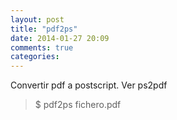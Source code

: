 ```yaml
---
layout: post
title: "pdf2ps"
date: 2014-01-27 20:09
comments: true
categories: 
---
```

Convertir pdf a postscript. Ver ps2pdf

>$ pdf2ps fichero.pdf

